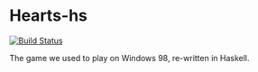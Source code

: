 # Hearts-hs
[![Build Status](https://travis-ci.org/nadirs/hearts-hs.svg?branch=master)](https://travis-ci.org/nadirs/hearts-hs)

The game we used to play on Windows 98, re-written in Haskell.
